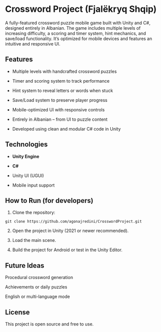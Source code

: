 # Crossword Project (Fjalëkryq Shqip)

A fully-featured crossword puzzle mobile game built with Unity and C#, designed entirely in Albanian. The game includes multiple levels of increasing difficulty, a scoring and timer system, hint mechanics, and save/load functionality. It’s optimized for mobile devices and features an intuitive and responsive UI.

## Features

- Multiple levels with handcrafted crossword puzzles

- Timer and scoring system to track performance

- Hint system to reveal letters or words when stuck

- Save/Load system to preserve player progress

- Mobile-optimized UI with responsive controls

- Entirely in Albanian – from UI to puzzle content

- Developed using clean and modular C# code in Unity

## Technologies

- **Unity Engine**

- **C#**

- Unity UI (UGUI)

- Mobile input support


## How to Run (for developers)

1. Clone the repository:
```
git clone https://github.com/agonajredini/CrosswordProject.git
```


2. Open the project in Unity (2021 or newer recommended).


3. Load the main scene.


4. Build the project for Android or test in the Unity Editor.



## Future Ideas

Procedural crossword generation

Achievements or daily puzzles

English or multi-language mode


## License

This project is open source and free to use.
